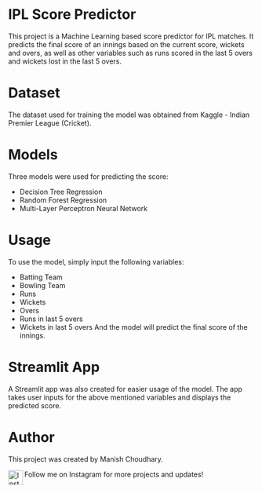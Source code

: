 # IPL Score Predictor
This project is a Machine Learning based score predictor for IPL matches. It predicts the final score of an innings based on the current score, wickets and overs, as well as other variables such as runs scored in the last 5 overs and wickets lost in the last 5 overs.

# Dataset
The dataset used for training the model was obtained from Kaggle - Indian Premier League (Cricket).

# Models
Three models were used for predicting the score:

- Decision Tree Regression
- Random Forest Regression
- Multi-Layer Perceptron Neural Network

# Usage
To use the model, simply input the following variables:

- Batting Team
- Bowling Team
- Runs
- Wickets
- Overs
- Runs in last 5 overs
- Wickets in last 5 overs
And the model will predict the final score of the innings.

# Streamlit App
A Streamlit app was also created for easier usage of the model. The app takes user inputs for the above mentioned variables and displays the predicted score.

# Author
This project was created by Manish Choudhary.

<img align="left" href="https://www.instagram.com/expert.py" alt="Instagram" width="30px" src="https://www.flaticon.com/svg/static/icons/svg/2111/2111463.svg" /> Follow me on Instagram for more projects and updates!
